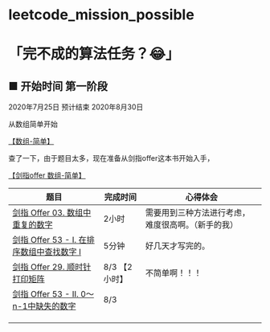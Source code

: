 # leetcode_mission_possible

# 「完不成的算法任务？😂」

## **■ 开始时间 第一阶段**

2020年7月25日 预计结束 2020年8月30日

从数组简单开始

[【数组-简单】](https://leetcode-cn.com/problemset/all/?topicSlugs=array&difficulty=简单)

查了一下，由于题目太多，现在准备从剑指offer这本书开始入手，

[【剑指offer 数组-简单】](https://leetcode-cn.com/problemset/lcof/?topicSlugs=array&difficulty=简单)

| 题目                                                         | 完成时间      | 心得体会                                           |
| ------------------------------------------------------------ | ------------- | -------------------------------------------------- |
| [剑指 Offer 03. 数组中重复的数字](https://leetcode-cn.com/problems/shu-zu-zhong-zhong-fu-de-shu-zi-lcof/) | 2小时         | 需要用到三种方法进行考虑，难度很高啊。（新手的我） |
| [剑指 Offer 53 - I. 在排序数组中查找数字 I](https://leetcode-cn.com/problems/zai-pai-xu-shu-zu-zhong-cha-zhao-shu-zi-lcof/) | 5分钟         | 好几天才写完的。                                   |
| [剑指 Offer 29. 顺时针打印矩阵](https://leetcode-cn.com/problems/shun-shi-zhen-da-yin-ju-zhen-lcof/) | 8/3 【2小时】 | 不简单啊！！！                                     |
| [剑指 Offer 53 - II. 0～n-1中缺失的数字](https://leetcode-cn.com/problems/que-shi-de-shu-zi-lcof/) | 8/3           |                                                    |
|                                                              |               |                                                    |
|                                                              |               |                                                    |
|                                                              |               |                                                    |

